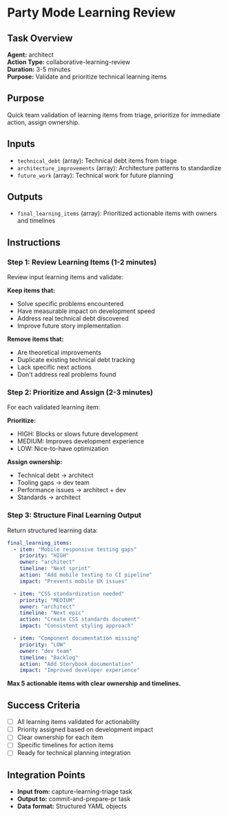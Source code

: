 # Party Mode Learning Review

## Task Overview

**Agent:** architect  
**Action Type:** collaborative-learning-review  
**Duration:** 3-5 minutes  
**Purpose:** Validate and prioritize technical learning items

## Purpose

Quick team validation of learning items from triage, prioritize for immediate action, assign ownership.

## Inputs

- `technical_debt` (array): Technical debt items from triage
- `architecture_improvements` (array): Architecture patterns to standardize
- `future_work` (array): Technical work for future planning

## Outputs

- `final_learning_items` (array): Prioritized actionable items with owners and timelines

## Instructions

### Step 1: Review Learning Items (1-2 minutes)

Review input learning items and validate:

**Keep items that:**

- Solve specific problems encountered
- Have measurable impact on development speed
- Address real technical debt discovered
- Improve future story implementation

**Remove items that:**

- Are theoretical improvements
- Duplicate existing technical debt tracking
- Lack specific next actions
- Don't address real problems found

### Step 2: Prioritize and Assign (2-3 minutes)

For each validated learning item:

**Prioritize:**

- HIGH: Blocks or slows future development
- MEDIUM: Improves development experience
- LOW: Nice-to-have optimization

**Assign ownership:**

- Technical debt → architect
- Tooling gaps → dev team
- Performance issues → architect + dev
- Standards → architect

### Step 3: Structure Final Learning Output

Return structured learning data:

```yaml
final_learning_items:
  - item: "Mobile responsive testing gaps"
    priority: "HIGH"
    owner: "architect"
    timeline: "Next sprint"
    action: "Add mobile testing to CI pipeline"
    impact: "Prevents mobile UX issues"

  - item: "CSS standardization needed"
    priority: "MEDIUM"
    owner: "architect"
    timeline: "Next epic"
    action: "Create CSS standards document"
    impact: "Consistent styling approach"

  - item: "Component documentation missing"
    priority: "LOW"
    owner: "dev team"
    timeline: "Backlog"
    action: "Add Storybook documentation"
    impact: "Improved developer experience"
```

**Max 5 actionable items with clear ownership and timelines.**

## Success Criteria

- [ ] All learning items validated for actionability
- [ ] Priority assigned based on development impact
- [ ] Clear ownership for each item
- [ ] Specific timelines for action items
- [ ] Ready for technical planning integration

## Integration Points

- **Input from:** capture-learning-triage task
- **Output to:** commit-and-prepare-pr task
- **Data format:** Structured YAML objects
